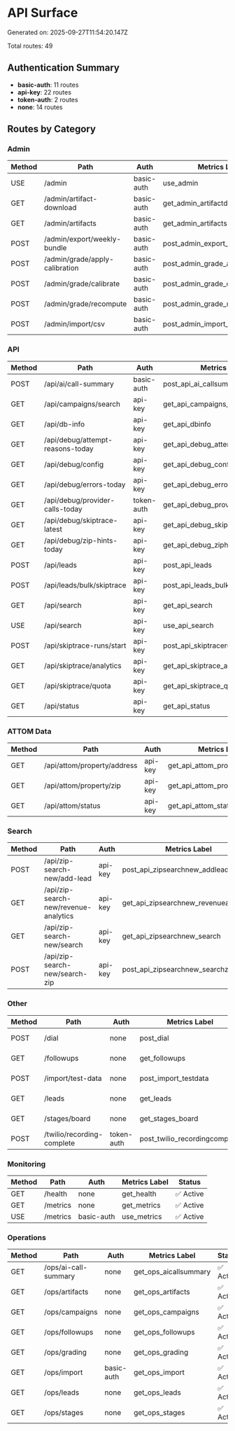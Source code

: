 # API Surface

Generated on: 2025-09-27T11:54:20.147Z

Total routes: 49

## Authentication Summary

- **basic-auth**: 11 routes
- **api-key**: 22 routes
- **token-auth**: 2 routes
- **none**: 14 routes

## Routes by Category

### Admin

| Method | Path | Auth | Metrics Label | Status |
|--------|------|------|---------------|--------|
| USE | /admin | basic-auth | use_admin | ✅ Active |
| GET | /admin/artifact-download | basic-auth | get_admin_artifactdownload | ✅ Active |
| GET | /admin/artifacts | basic-auth | get_admin_artifacts | ✅ Active |
| POST | /admin/export/weekly-bundle | basic-auth | post_admin_export_weeklybundle | ✅ Active |
| POST | /admin/grade/apply-calibration | basic-auth | post_admin_grade_applycalibration | ✅ Active |
| POST | /admin/grade/calibrate | basic-auth | post_admin_grade_calibrate | ✅ Active |
| POST | /admin/grade/recompute | basic-auth | post_admin_grade_recompute | ✅ Active |
| POST | /admin/import/csv | basic-auth | post_admin_import_csv | ✅ Active |

### API

| Method | Path | Auth | Metrics Label | Status |
|--------|------|------|---------------|--------|
| POST | /api/ai/call-summary | basic-auth | post_api_ai_callsummary | ✅ Active |
| GET | /api/campaigns/search | api-key | get_api_campaigns_search | ✅ Active |
| GET | /api/db-info | api-key | get_api_dbinfo | ✅ Active |
| GET | /api/debug/attempt-reasons-today | api-key | get_api_debug_attemptreasonstoday | ✅ Active |
| GET | /api/debug/config | api-key | get_api_debug_config | ✅ Active |
| GET | /api/debug/errors-today | api-key | get_api_debug_errorstoday | ✅ Active |
| GET | /api/debug/provider-calls-today | token-auth | get_api_debug_providercallstoday | ✅ Active |
| GET | /api/debug/skiptrace-latest | api-key | get_api_debug_skiptracelatest | ✅ Active |
| GET | /api/debug/zip-hints-today | api-key | get_api_debug_ziphintstoday | ✅ Active |
| POST | /api/leads | api-key | post_api_leads | ✅ Active |
| POST | /api/leads/bulk/skiptrace | api-key | post_api_leads_bulk_skiptrace | ✅ Active |
| GET | /api/search | api-key | get_api_search | ✅ Active |
| USE | /api/search | api-key | use_api_search | ✅ Active |
| POST | /api/skiptrace-runs/start | api-key | post_api_skiptraceruns_start | ✅ Active |
| GET | /api/skiptrace/analytics | api-key | get_api_skiptrace_analytics | ✅ Active |
| GET | /api/skiptrace/quota | api-key | get_api_skiptrace_quota | ✅ Active |
| GET | /api/status | api-key | get_api_status | ✅ Active |

### ATTOM Data

| Method | Path | Auth | Metrics Label | Status |
|--------|------|------|---------------|--------|
| GET | /api/attom/property/address | api-key | get_api_attom_property_address | ✅ Active |
| GET | /api/attom/property/zip | api-key | get_api_attom_property_zip | ✅ Active |
| GET | /api/attom/status | api-key | get_api_attom_status | ✅ Active |

### Search

| Method | Path | Auth | Metrics Label | Status |
|--------|------|------|---------------|--------|
| POST | /api/zip-search-new/add-lead | api-key | post_api_zipsearchnew_addlead | ✅ Active |
| GET | /api/zip-search-new/revenue-analytics | api-key | get_api_zipsearchnew_revenueanalytics | ✅ Active |
| GET | /api/zip-search-new/search | api-key | get_api_zipsearchnew_search | ✅ Active |
| POST | /api/zip-search-new/search-zip | api-key | post_api_zipsearchnew_searchzip | ✅ Active |

### Other

| Method | Path | Auth | Metrics Label | Status |
|--------|------|------|---------------|--------|
| POST | /dial | none | post_dial | ✅ Active |
| GET | /followups | none | get_followups | ✅ Active |
| POST | /import/test-data | none | post_import_testdata | ✅ Active |
| GET | /leads | none | get_leads | ✅ Active |
| GET | /stages/board | none | get_stages_board | ✅ Active |
| POST | /twilio/recording-complete | token-auth | post_twilio_recordingcomplete | ✅ Active |

### Monitoring

| Method | Path | Auth | Metrics Label | Status |
|--------|------|------|---------------|--------|
| GET | /health | none | get_health | ✅ Active |
| GET | /metrics | none | get_metrics | ✅ Active |
| USE | /metrics | basic-auth | use_metrics | ✅ Active |

### Operations

| Method | Path | Auth | Metrics Label | Status |
|--------|------|------|---------------|--------|
| GET | /ops/ai-call-summary | none | get_ops_aicallsummary | ✅ Active |
| GET | /ops/artifacts | none | get_ops_artifacts | ✅ Active |
| GET | /ops/campaigns | none | get_ops_campaigns | ✅ Active |
| GET | /ops/followups | none | get_ops_followups | ✅ Active |
| GET | /ops/grading | none | get_ops_grading | ✅ Active |
| GET | /ops/import | basic-auth | get_ops_import | ✅ Active |
| GET | /ops/leads | none | get_ops_leads | ✅ Active |
| GET | /ops/stages | none | get_ops_stages | ✅ Active |

